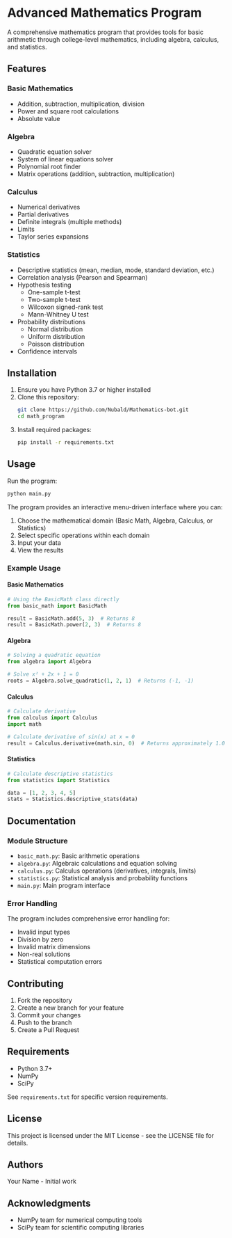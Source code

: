 # Advanced Mathematics Program

A comprehensive mathematics program that provides tools for basic arithmetic through college-level mathematics, including algebra, calculus, and statistics.

## Features

### Basic Mathematics
- Addition, subtraction, multiplication, division
- Power and square root calculations
- Absolute value

### Algebra
- Quadratic equation solver
- System of linear equations solver
- Polynomial root finder
- Matrix operations (addition, subtraction, multiplication)

### Calculus
- Numerical derivatives
- Partial derivatives
- Definite integrals (multiple methods)
- Limits
- Taylor series expansions

### Statistics
- Descriptive statistics (mean, median, mode, standard deviation, etc.)
- Correlation analysis (Pearson and Spearman)
- Hypothesis testing
  - One-sample t-test
  - Two-sample t-test
  - Wilcoxon signed-rank test
  - Mann-Whitney U test
- Probability distributions
  - Normal distribution
  - Uniform distribution
  - Poisson distribution
- Confidence intervals

## Installation

1. Ensure you have Python 3.7 or higher installed
2. Clone this repository:
   ```bash
   git clone https://github.com/Nubald/Mathematics-bot.git
   cd math_program
   ```
3. Install required packages:
   ```bash
   pip install -r requirements.txt
   ```

## Usage

Run the program:
```bash
python main.py
```

The program provides an interactive menu-driven interface where you can:
1. Choose the mathematical domain (Basic Math, Algebra, Calculus, or Statistics)
2. Select specific operations within each domain
3. Input your data
4. View the results

### Example Usage

#### Basic Mathematics
```python
# Using the BasicMath class directly
from basic_math import BasicMath

result = BasicMath.add(5, 3)  # Returns 8
result = BasicMath.power(2, 3)  # Returns 8
```

#### Algebra
```python
# Solving a quadratic equation
from algebra import Algebra

# Solve x² + 2x + 1 = 0
roots = Algebra.solve_quadratic(1, 2, 1)  # Returns (-1, -1)
```

#### Calculus
```python
# Calculate derivative
from calculus import Calculus
import math

# Calculate derivative of sin(x) at x = 0
result = Calculus.derivative(math.sin, 0)  # Returns approximately 1.0
```

#### Statistics
```python
# Calculate descriptive statistics
from statistics import Statistics

data = [1, 2, 3, 4, 5]
stats = Statistics.descriptive_stats(data)
```

## Documentation

### Module Structure
- `basic_math.py`: Basic arithmetic operations
- `algebra.py`: Algebraic calculations and equation solving
- `calculus.py`: Calculus operations (derivatives, integrals, limits)
- `statistics.py`: Statistical analysis and probability functions
- `main.py`: Main program interface

### Error Handling
The program includes comprehensive error handling for:
- Invalid input types
- Division by zero
- Invalid matrix dimensions
- Non-real solutions
- Statistical computation errors

## Contributing

1. Fork the repository
2. Create a new branch for your feature
3. Commit your changes
4. Push to the branch
5. Create a Pull Request

## Requirements

- Python 3.7+
- NumPy
- SciPy

See `requirements.txt` for specific version requirements.

## License

This project is licensed under the MIT License - see the LICENSE file for details.

## Authors

Your Name - Initial work

## Acknowledgments

- NumPy team for numerical computing tools
- SciPy team for scientific computing libraries
